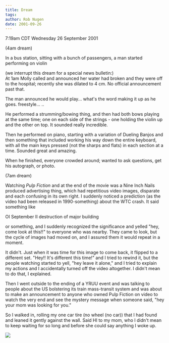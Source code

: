 ```yaml
---
title: Dream
tags: 
author: Rob Nugen
date: 2001-09-26
---
```


<title></title>
<p class=date>7:19am CDT Wednesday 26 September 2001</p>
<p class=note>(4am dream) </p>

<p class=dream>In a bus station, sitting with a bunch of passengers, a
man started performing on violin</p>

<p class=note>(we interrupt this dream for a special news bulletin:)
<br>At 1am Molly called and announced her water had broken and they
were off to the hospital; recently she was dilated to 4 cm.  No
official announcement past that.</p>

<p class=dream>The man announced he would play... what's the word
making it up as he goes.  freestyle... ..</p>

<p class=dream>He performed a strumming/bowing thing, and then had
both bows playing at the same time; one on each side of the strings -
one holding the violin up and the other on top.  It sounded really
incredible.</p>

<p>Then he performed on piano, starting with a variation of Dueling
Banjos and then something that included working his way down the
entire keyboard, with all the main keys pressed (not the sharps and
flats) in each section at a time.  Sounded great and amazing.</p>

<p class=dream>When he finished, everyone crowded around; wanted to
ask questions, get his autograph, or photo.</p>

<p class=note>(7am dream)</p>

<p class=dream>Watching <em>Pulp Fiction</em> and at the end of the
movie was a Nine Inch Nails produced advertising thing, which had
repetitious video images, disparate and each confusing in its own
right.  I suddenly noticed a prediction (as the video had been
released in 1990-something) about the WTC crash.  It said something like</p>

<p class=note>OI September II destruction of major building</p>

<p class=dream>or something, and I suddenly recognized the
significance and yelled "hey, come look at this!!" to everyone who was
nearby.  They came to look, but the cycle of images had moved on, and
I assured them it would repeat in a moment.</p>

<p class=dream>It didn't.  Just when it was time for this image to
come back, it flipped to a different set.  "Hey!!  It's different this
time!"  and I tried to rewind it, but the people watching started to
yell, "hey leave it alone," and I tried to explain my actions and I
accidentally turned off the video altogether.  I didn't mean to do
that, I explained.</p>

<p class=dream>Then I went outside to the ending of a YRUU event and
was talking to people about the US bolstering its train mass-transit
system and was about to make an announcement to anyone who owned Pulp
Fiction on video to watch the very end and see the mystery message
when someone said, "hey your mom was looking for you."</p>

<p class=dream>So I walked in, rolling my one car tire (no wheel (no
car)) that I had found and leaned it gently against the wall.  Said HI
to my mom, who I didn't mean to keep waiting for so long and before
she could say anything I woke up.</p>

<p><img src='/images/rob/wL-ROB.gif'/></p>

